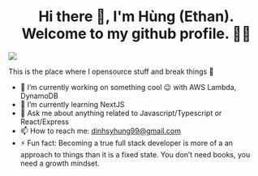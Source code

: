 <h1 align='center'>Hi there 👋, I'm Hùng (Ethan). Welcome to my github profile. 👨‍💻</h1>
<div>
  <img src="https://user-images.githubusercontent.com/34293141/179540336-f206e4e2-9280-470d-879f-f2a63b2b5f1d.gif"/>
</div>

This is the place where I opensource stuff and break things 🤣

- 🔭  I’m currently working on something cool 😉 with AWS Lambda, DynamoDB
- 🌱  I’m currently learning NextJS
- 💬  Ask me about anything related to Javascript/Typescript or React/Express
- 📫  How to reach me: dinhsyhung99@gmail.com
- ⚡  Fun fact: Becoming a true full stack developer is more of a an approach to things than it is a fixed state. You don’t need books, you need a growth mindset.
